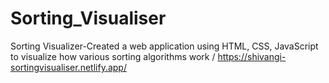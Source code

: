 # Sorting_Visualiser
 Sorting Visualizer-Created a web application using HTML, CSS, JavaScript to visualize how various sorting  algorithms work
 /
https://shivangi-sortingvisualiser.netlify.app/
